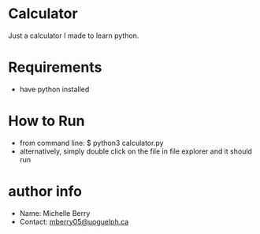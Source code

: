 # Calculator
Just a calculator I made to learn python.

# Requirements
- have python installed

# How to Run 
- from command line: $ python3 calculator.py
- alternatively, simply double click on the file in file explorer and it should run 

# author info
- Name: Michelle Berry
- Contact: mberry05@uoguelph.ca
